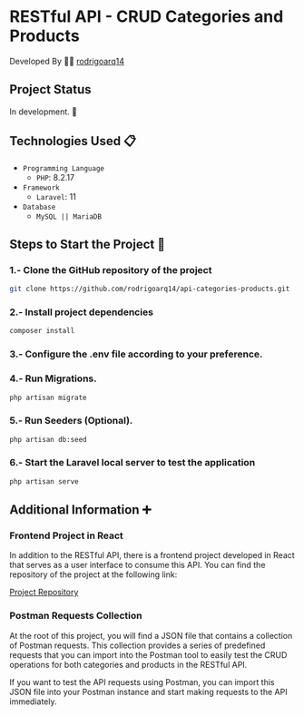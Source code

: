# RESTful API - CRUD Categories and Products

Developed By 👨‍💻 [rodrigoarq14](https://github.com/rodrigoarq14)

## Project Status

In development. 🚀

## Technologies Used 📋

* `Programming Language`
    * `PHP`: 8.2.17
* `Framework`
    * `Laravel`: 11
* `Database`
    * `MySQL || MariaDB`

## Steps to Start the Project 🚶


### 1.- Clone the GitHub repository of the project

```bash
git clone https://github.com/rodrigoarq14/api-categories-products.git
```

### 2.- Install project dependencies

``` bash
composer install
```

### 3.- Configure the .env file according to your preference.

### 4.- Run Migrations.

``` bash
php artisan migrate
```

### 5.- Run Seeders (Optional).

``` bash
php artisan db:seed
```

### 6.- Start the Laravel local server to test the application

``` bash
php artisan serve
```

## Additional Information ➕

### Frontend Project in React

In addition to the RESTful API, there is a frontend project developed in React that serves as a user interface to consume this API. You can find the repository of the project at the following link:

[Project Repository](https://github.com/rodrigoarq14/categories-products-react)

### Postman Requests Collection

At the root of this project, you will find a JSON file that contains a collection of Postman requests. This collection provides a series of predefined requests that you can import into the Postman tool to easily test the CRUD operations for both categories and products in the RESTful API.

If you want to test the API requests using Postman, you can import this JSON file into your Postman instance and start making requests to the API immediately.